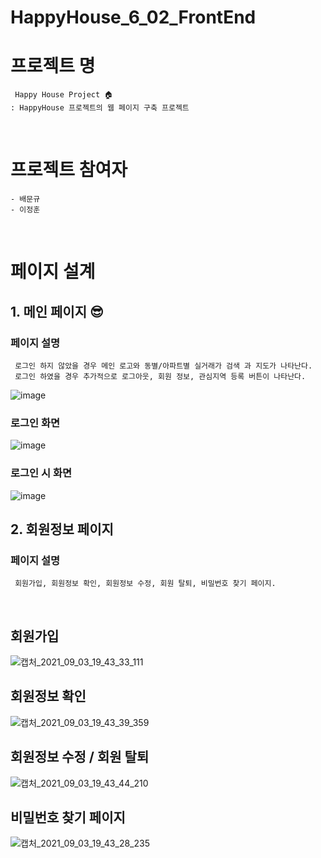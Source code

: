 # HappyHouse_6_02_FrontEnd

# 프로젝트 명
     Happy House Project 🏠
    : HappyHouse 프로젝트의 웹 페이지 구축 프로젝트 

<br>

# 프로젝트 참여자
    - 배문규
    - 이정훈

<br>

# 페이지 설계
## 1. 메인 페이지 😎
### 페이지 설명
     로그인 하지 않았을 경우 메인 로고와 동별/아파트별 실거래가 검색 과 지도가 나타난다.
     로그인 하였을 경우 추가적으로 로그아웃, 회원 정보, 관심지역 등록 버튼이 나타난다.
![image](https://user-images.githubusercontent.com/67899393/131991186-d1ce444a-111f-42e1-a6e3-fa471dad932f.png)

### 로그인 화면
![image](https://user-images.githubusercontent.com/67899393/131991322-50cebe68-3371-4895-bd7f-aab8ed19d664.png)

### 로그인 시 화면
![image](https://user-images.githubusercontent.com/67899393/131991413-de48ea82-960f-40e9-af15-c8077dbeaf55.png)

## 2. 회원정보 페이지
### 페이지 설명
     회원가입, 회원정보 확인, 회원정보 수정, 회원 탈퇴, 비밀번호 찾기 페이지.
<br>

## 회원가입
![캡처_2021_09_03_19_43_33_111](https://user-images.githubusercontent.com/67899393/131993364-4da6062a-76d2-4b6c-8b7c-8c2ec0000ba9.png)

## 회원정보 확인
![캡처_2021_09_03_19_43_39_359](https://user-images.githubusercontent.com/67899393/131993412-e0f43a75-ea60-4ad6-bb41-dc82a581d78b.png)

## 회원정보 수정 / 회원 탈퇴
![캡처_2021_09_03_19_43_44_210](https://user-images.githubusercontent.com/67899393/131993443-e8689e7d-2326-4bd4-bc99-70fd09910849.png)


## 비밀번호 찾기 페이지
![캡처_2021_09_03_19_43_28_235](https://user-images.githubusercontent.com/67899393/131993311-295c9682-5295-4df0-bfe3-17e1b5549ff5.png)
